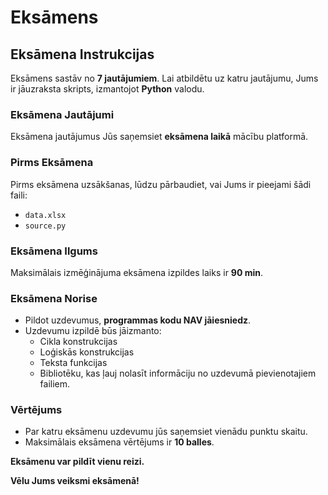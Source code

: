 # Eksāmens

## Eksāmena Instrukcijas

Eksāmens sastāv no **7 jautājumiem**. Lai atbildētu uz katru jautājumu, Jums ir jāuzraksta skripts, izmantojot **Python** valodu.

### Eksāmena Jautājumi

Eksāmena jautājumus Jūs saņemsiet **eksāmena laikā** mācību platformā.


### Pirms Eksāmena

Pirms eksāmena uzsākšanas, lūdzu pārbaudiet, vai Jums ir pieejami šādi faili:

- `data.xlsx`
- `source.py`

### Eksāmena Ilgums

Maksimālais izmēģinājuma eksāmena izpildes laiks ir **90 min**.

### Eksāmena Norise

- Pildot uzdevumus, **programmas kodu NAV jāiesniedz**.
- Uzdevumu izpildē būs jāizmanto:
  - Cikla konstrukcijas
  - Loģiskās konstrukcijas
  - Teksta funkcijas
  - Bibliotēku, kas ļauj nolasīt informāciju no uzdevumā pievienotajiem failiem.

### Vērtējums

- Par katru eksāmenu uzdevumu jūs saņemsiet vienādu punktu skaitu.
- Maksimālais eksāmena vērtējums ir **10 balles**.

**Eksāmenu var pildīt vienu reizi.**

**Vēlu Jums veiksmi eksāmenā!**
